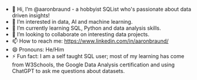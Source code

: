 - 👋 Hi, I’m @aaronbraund - a hobbyist SQList who's passionate about data driven insights!
- 👀 I’m interested in data, AI and machine learning.
- 🌱 I’m currently learning SQL, Python and data analysis skills.
- 💞️ I’m looking to collaborate on interesting data projects.
- 📫 How to reach me: https://www.linkedin.com/in/aaronbraund/
- 😄 Pronouns: He/Him
- ⚡ Fun fact: I am a self taught SQL user; most of my learning has come from W3Schools, the Google Data Analysis certification and using ChatGPT to ask me questions about datasets.

<!---
aaronbraund/aaronbraund is a ✨ special ✨ repository because its `README.md` (this file) appears on your GitHub profile.
You can click the Preview link to take a look at your changes.
--->

